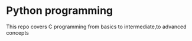 # Python programming  
This repo covers C programming from basics to intermediate,to advanced concepts 

